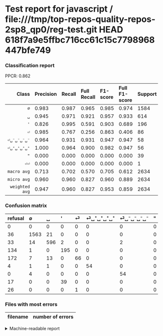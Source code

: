 # Test report for javascript / file:///tmp/top-repos-quality-repos-2sp8_qp0/reg-test.git HEAD 618f7a9e5ffbc716cc61c15c7798968447bfe749

### Classification report

PPCR: 0.862

| Class | Precision | Recall | Full Recall | F1-score | Full F1-score | Support | Full Support | PPCR |
|------:|:----------|:-------|:------------|:---------|:---------|:--------|:-------------|:-----|
| `∅` | 0.983| 0.987| 0.965| 0.985| 0.974| 1584| 1620| 0.978 |
| `␣` | 0.945| 0.971| 0.921| 0.957| 0.933| 614| 647| 0.949 |
| `'` | 0.826| 0.995| 0.591| 0.903| 0.689| 196| 330| 0.594 |
| `⏎` | 0.985| 0.767| 0.256| 0.863| 0.406| 86| 258| 0.333 |
| `⏎␣⁻␣⁻␣⁻␣⁻` | 0.964| 0.931| 0.931| 0.947| 0.947| 58| 58| 1.000 |
| `⏎␣⁺␣⁺␣⁺␣⁺` | 1.000| 0.964| 0.900| 0.982| 0.947| 56| 60| 0.933 |
| `"` | 0.000| 0.000| 0.000| 0.000| 0.000| 39| 56| 0.696 |
| `⏎⏎` | 0.000| 0.000| 0.000| 0.000| 0.000| 1| 27| 0.037 |
| `macro avg` | 0.713| 0.702| 0.570| 0.705| 0.612| 2634| 3056| 0.862 |
| `micro avg` | 0.960| 0.960| 0.827| 0.960| 0.889| 2634| 3056| 0.862 |
| `weighted avg` | 0.947| 0.960| 0.827| 0.953| 0.859| 2634| 3056| 0.862 |

### Confusion matrix

|refusal|  ∅| ␣| '| ⏎| ⏎␣⁺␣⁺␣⁺␣⁺| ⏎␣⁻␣⁻␣⁻␣⁻| "| ⏎⏎| 
|:---|:---|:---|:---|:---|:---|:---|:---|:---|
|0 |0 |0 |0 |0 |0 |0 |0 |0 |
|36 |1563 |21 |0 |0 |0 |0 |0 |0 |
|33 |14 |596 |2 |0 |0 |2 |0 |0 |
|134 |1 |0 |195 |0 |0 |0 |0 |0 |
|172 |7 |13 |0 |66 |0 |0 |0 |0 |
|4 |1 |1 |0 |0 |54 |0 |0 |0 |
|0 |4 |0 |0 |0 |0 |54 |0 |0 |
|17 |0 |0 |39 |0 |0 |0 |0 |0 |
|26 |0 |0 |0 |1 |0 |0 |0 |0 |

### Files with most errors

| filename | number of errors|
|:----:|:-----|

<details>
    <summary>Machine-readable report</summary>
```json
{
  "cl_report": {"\"": {"f1-score": 0.0, "precision": 0.0, "recall": 0.0, "support": 39}, "\u0027": {"f1-score": 0.9027777777777778, "precision": 0.826271186440678, "recall": 0.9948979591836735, "support": 196}, "macro avg": {"f1-score": 0.7046270405271716, "precision": 0.7128978604538372, "recall": 0.701885810002937, "support": 2634}, "micro avg": {"f1-score": 0.9597570235383447, "precision": 0.9597570235383447, "recall": 0.9597570235383447, "support": 2634}, "weighted avg": {"f1-score": 0.9525348995779362, "precision": 0.9474711375762739, "recall": 0.9597570235383447, "support": 2634}, "\u2205": {"f1-score": 0.9848771266540642, "precision": 0.9830188679245283, "recall": 0.9867424242424242, "support": 1584}, "\u23ce": {"f1-score": 0.8627450980392157, "precision": 0.9850746268656716, "recall": 0.7674418604651163, "support": 86}, "\u23ce\u23ce": {"f1-score": 0.0, "precision": 0.0, "recall": 0.0, "support": 1}, "\u23ce\u2423\u207a\u2423\u207a\u2423\u207a\u2423\u207a": {"f1-score": 0.9818181818181818, "precision": 1.0, "recall": 0.9642857142857143, "support": 56}, "\u23ce\u2423\u207b\u2423\u207b\u2423\u207b\u2423\u207b": {"f1-score": 0.9473684210526316, "precision": 0.9642857142857143, "recall": 0.9310344827586207, "support": 58}, "\u2423": {"f1-score": 0.957429718875502, "precision": 0.9445324881141046, "recall": 0.9706840390879479, "support": 614}},
  "cl_report_full": {"\"": {"f1-score": 0.0, "precision": 0.0, "recall": 0.0, "support": 56}, "\u0027": {"f1-score": 0.6890459363957597, "precision": 0.826271186440678, "recall": 0.5909090909090909, "support": 330}, "macro avg": {"f1-score": 0.6120594694497963, "precision": 0.7128978604538372, "recall": 0.5704683742765014, "support": 3056}, "micro avg": {"f1-score": 0.8885764499121265, "precision": 0.9597570235383447, "recall": 0.8272251308900523, "support": 3056}, "weighted avg": {"f1-score": 0.8589762632460595, "precision": 0.9313973830277815, "recall": 0.8272251308900523, "support": 3056}, "\u2205": {"f1-score": 0.9738317757009346, "precision": 0.9830188679245283, "recall": 0.9648148148148148, "support": 1620}, "\u23ce": {"f1-score": 0.40615384615384614, "precision": 0.9850746268656716, "recall": 0.2558139534883721, "support": 258}, "\u23ce\u23ce": {"f1-score": 0.0, "precision": 0.0, "recall": 0.0, "support": 27}, "\u23ce\u2423\u207a\u2423\u207a\u2423\u207a\u2423\u207a": {"f1-score": 0.9473684210526316, "precision": 1.0, "recall": 0.9, "support": 60}, "\u23ce\u2423\u207b\u2423\u207b\u2423\u207b\u2423\u207b": {"f1-score": 0.9473684210526316, "precision": 0.9642857142857143, "recall": 0.9310344827586207, "support": 58}, "\u2423": {"f1-score": 0.9327073552425664, "precision": 0.9445324881141046, "recall": 0.9211746522411128, "support": 647}},
  "ppcr": 0.8619109947643979
}
```
</details>
